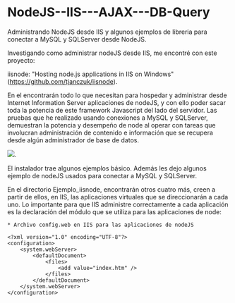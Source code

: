 # NodeJS--IIS---AJAX---DB-Query

Administrando NodeJS desde IIS y algunos ejemplos de libreria para conectar a MySQL y SQLServer desde NodeJS.

Investigando como administrar nodeJS desde IIS, me encontré con este proyecto: 

iisnode: "Hosting node.js applications in IIS on Windows" (https://github.com/tjanczuk/iisnode).

En el encontrarán todo lo que necesitan para hospedar y administrar desde Internet Information Server aplicaciones de nodeJS, y con
ello poder sacar toda la potencia de este framework Javascript del lado del servidor. Las pruebas que he realizado usando conexiones
a MySQL y SQLServer, demuestran la potencia y desempeño de node al operar con tareas que involucran administración de contenido e 
información que se recupera desde algún administrador de base de datos. 

![](https://raw.githubusercontent.com/ivansaldivar/NodeJS--IIS---AJAX---DB-Query/master/instalando%20modulo%20iisnode.png).

El instalador trae algunos ejemplos básico. Además les dejo algunos ejemplo de nodeJS usados para conectar a MySQL y SQLServer. 

En el directorio Ejemplo_iisnode, encontrarán otros cuatro más, creen a partir de ellos, en IIS, las aplicaciones virtuales que se direccionarán a cada uno. Lo importante para que IIS administre correctamente a cada aplicación es la declaración del módulo que se utiliza para las aplicaciones de node:

    * Archivo config.web en IIS para las aplicaciones de nodeJS
    
    <?xml version="1.0" encoding="UTF-8"?>
    <configuration>
        <system.webServer>
            <defaultDocument>
                <files>
                    <add value="index.htm" />
                </files>
            </defaultDocument>
        </system.webServer>
    </configuration>


